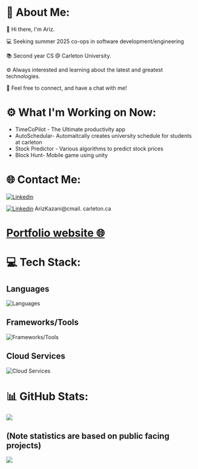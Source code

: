 # 💫 About Me:

👋 Hi there, I'm Ariz.

💻 Seeking summer 2025 co-ops in software development/engineering

📚 Second year CS @ Carleton University.

⚙️ Always interested and learning about the latest and greatest technologies.

🤝 Feel free to connect, and have a chat with me!

# ⚙️ What I'm Working on Now:

- TimeCoPilot - The Ultimate productivity app
- AutoSchedular- Automaitcally creates university schedule for students at carleton
- Stock Predictor - Various algorithms to predict stock prices
- Block Hunt- Mobile game using unity

# 🌐 Contact Me:

[![Linkedin](https://skillicons.dev/icons?i=linkedin)](https://linkedin.com/in/arizkazani)

[![Linkedin](https://skillicons.dev/icons?i=gmail)](MAILTO:ArizKazani@cmail.carleton.ca) ArizKazani@cmail.
carleton.ca

# [Portfolio website 🌐](https://www.arizkazani.com/)

# 💻 Tech Stack:

## Languages

![Languages](https://skillicons.dev/icons?i=c,cpp,cs,java,python,html,css,js,ts,php,r,go,)

## Frameworks/Tools

![Frameworks/Tools](https://skillicons.dev/icons?i=next,react,vue,laravel,nodejs,deno,vite,tailwind,sass,unity,bash,linux,pytorch,mysql,sqlite)

## Cloud Services

![Cloud Services](https://skillicons.dev/icons?i=aws,firebase)

# 📊 GitHub Stats:

<!-- ![](https://github-readme-stats.vercel.app/api?username=Ariz-Kazani&theme=vue-dark&hide_border=false&include_all_commits=true&count_private=true)<br/>
<!-- ![](https://github-readme-streak-stats.herokuapp.com/?user=Ariz-Kazani&theme=vue-dark&hide_border=false)<br/><br/> -->

![](https://github-readme-stats.vercel.app/api/top-langs/?username=Ariz-Kazani&theme=vue-dark&hide_border=false&include_all_commits=true&count_private=true&layout=compact)

## (Note statistics are based on public facing projects)

[![](https://visitcount.itsvg.in/api?id=Ariz-Kazani&icon=0&color=3)](https://visitcount.itsvg.in)
